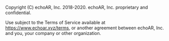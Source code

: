 Copyright (C) echoAR, Inc. 2018-2020. echoAR, Inc. proprietary and confidential.

Use subject to the Terms of Service available at https://www.echoar.xyz/terms, or another agreement between echoAR, Inc. and you, your company or other organization.